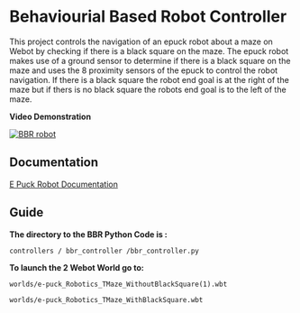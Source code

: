 # Behaviourial Based Robot Controller
This project controls the navigation of an epuck robot  about a maze on Webot by checking if there is a black square on the maze.
The epuck robot makes use of a ground sensor to determine if there is a black square on the maze and uses the 8 proximity sensors of the epuck to control the robot navigation.
If there is a black square the robot end goal is at the right of the maze but if thers is no black square the robots end goal is to the left of the maze.

**Video Demonstration**

[![BBR robot](https://img.youtube.com/vi/0VuvZOtGc2o/0.jpg)](https://www.youtube.com/watch?v=0VuvZOtGc2o)

## Documentation
[E Puck Robot Documentation](https://unifr-api-epuck.readthedocs.io/en/latest/unifr_api_epuck/epuck_webots.html)
## Guide

**The directory to the BBR Python Code is :**
```
controllers / bbr_controller /bbr_controller.py
```
**To launch the 2 Webot World go to:**
```
worlds/e-puck_Robotics_TMaze_WithoutBlackSquare(1).wbt

worlds/e-puck_Robotics_TMaze_WithBlackSquare.wbt
```
